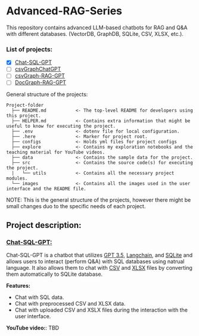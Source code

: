 # Advanced-RAG-Series
This repository contains advanced LLM-based chatbots for RAG and Q&A with different databases. (VectorDB, GraphDB, SQLite, CSV, XLSX, etc.).

### List of projects:
- [x] [Chat-SQL-GPT](#Chat-SQL-GPT)
- [ ] [csvGraphChatGPT](#csvGraphChatGPT)
- [ ] [csvGraph-RAG-GPT](#csvGraph-RAG-GPT)
- [ ] [DocGraph-RAG-GPT](#DocGraph-RAG-GPT)

General structure of the projects:

```
Project-folder
  ├── README.md           <- The top-level README for developers using this project.
  ├── HELPER.md           <- Contains extra information that might be useful to know for executing the project.
  ├── .env                <- dotenv file for local configuration.
  ├── .here               <- Marker for project root.
  ├── configs             <- Holds yml files for project configs
  ├── explore             <- Contains my exploration notebooks and the teaching material for YouTube videos. 
  ├── data                <- Contains the sample data for the project.
  ├── src                 <- Contains the source code(s) for executing the project.
  |   └── utils           <- Contains all the necessary project modules. 
  └── images              <- Contains all the images used in the user interface and the README file. 
```
NOTE: This is the general structure of the projects, however there might be small changes duo to the specific needs of each project.

## Project description:
<!-- ============= -->
<!-- Chat-SQL -->
<!-- ============= -->
<a id="Chat-SQL"></a>
<h3><a style=" white-space:nowrap; " href=""><b>Chat-SQL-GPT:</b></a></h3>
<p>
Chat-SQL-GPT is a chatbot that utilizes <u>GPT 3.5</u>, <u>Langchain</u>, and <u>SQLite</u> and allows users to interact (perform Q&A) with SQL databases using natrual language. It also allows them to chat with <u>CSV</u> and <u>XLSX</u> files by converting them automatically to SQLite database.

**Features:**

- Chat with SQL data.
- Chat with preprocessed CSV and XLSX data.
- Chat with uploaded CSV and XSLX files during the interaction with the user interface. 

**YouTube video:**: TBD
